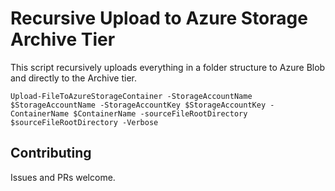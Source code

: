 # Recursive Upload to Azure Storage Archive Tier

This script recursively uploads everything in a folder structure to Azure Blob and directly to the Archive tier.

```Upload-FileToAzureStorageContainer -StorageAccountName $StorageAccountName -StorageAccountKey $StorageAccountKey -ContainerName $ContainerName -sourceFileRootDirectory $sourceFileRootDirectory -Verbose```

## Contributing

Issues and PRs welcome.